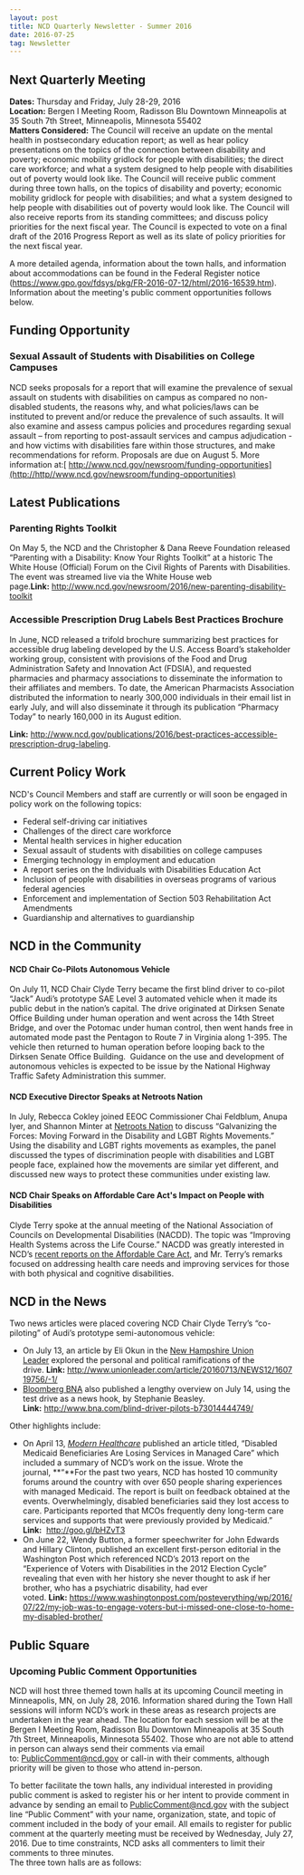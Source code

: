 ```yaml
---
layout: post
title: NCD Quarterly Newsletter - Summer 2016
date: 2016-07-25
tag: Newsletter
---
```

## **Next Quarterly Meeting**

**Dates:** Thursday and Friday, July 28-29, 2016\
**Location:** Bergen I Meeting Room, Radisson Blu Downtown Minneapolis at 35 South 7th Street, Minneapolis, Minnesota 55402\
**Matters Considered:** The Council will receive an update on the mental health in postsecondary education report; as well as hear policy presentations on the topics of the connection between disability and poverty; economic mobility gridlock for people with disabilities; the direct care workforce; and what a system designed to help people with disabilities out of poverty would look like. The Council will receive public comment during three town halls, on the topics of disability and poverty; economic mobility gridlock for people with disabilities; and what a system designed to help people with disabilities out of poverty would look like. The Council will also receive reports from its standing committees; and discuss policy priorities for the next fiscal year. The Council is expected to vote on a final draft of the 2016 Progress Report as well as its slate of policy priorities for the next fiscal year.

A more detailed agenda, information about the town halls, and information about accommodations can be found in the Federal Register notice (<https://www.gpo.gov/fdsys/pkg/FR-2016-07-12/html/2016-16539.htm>). Information about the meeting's public comment opportunities follows below.

## **Funding Opportunity**

### **Sexual Assault of Students with Disabilities on College Campuses**

NCD seeks proposals for a report that will examine the prevalence of sexual assault on students with disabilities on campus as compared no non-disabled students, the reasons why, and what policies/laws can be instituted to prevent and/or reduce the prevalence of such assaults. It will also examine and assess campus policies and procedures regarding sexual assault – from reporting to post-assault services and campus adjudication - and how victims with disabilities fare within those structures, and make recommendations for reform. Proposals are due on August 5. More information at:[ http://www.ncd.gov/newsroom/funding-opportunities](http://http//www.ncd.gov/newsroom/funding-opportunities)

## **Latest Publications**

### **Parenting Rights Toolkit**

On May 5, the NCD and the Christopher & Dana Reeve Foundation released “Parenting with a Disability: Know Your Rights Toolkit” at a historic The White House (Official) Forum on the Civil Rights of Parents with Disabilities. The event was streamed live via the White House web page.**Link:** <http://www.ncd.gov/newsroom/2016/new-parenting-disability-toolkit>

### **Accessible Prescription Drug Labels Best Practices Brochure**

In June, NCD released a trifold brochure summarizing best practices for accessible drug labeling developed by the U.S. Access Board’s stakeholder working group, consistent with provisions of the Food and Drug Administration Safety and Innovation Act (FDSIA), and requested pharmacies and pharmacy associations to disseminate the information to their affiliates and members. To date, the American Pharmacists Association distributed the information to nearly 300,000 individuals in their email list in early July, and will also disseminate it through its publication “Pharmacy Today” to nearly 160,000 in its August edition. 

**Link:** <http://www.ncd.gov/publications/2016/best-practices-accessible-prescription-drug-labeling>.

## **Current Policy Work**

NCD's Council Members and staff are currently or will soon be engaged in policy work on the following topics:

* Federal self-driving car initiatives
* Challenges of the direct care workforce
* Mental health services in higher education
* Sexual assault of students with disabilities on college campuses
* Emerging technology in employment and education
* A report series on the Individuals with Disabilities Education Act
* Inclusion of people with disabilities in overseas programs of various federal agencies
* Enforcement and implementation of Section 503 Rehabilitation Act Amendments
* Guardianship and alternatives to guardianship

## **NCD in the Community**

#### NCD Chair Co-Pilots Autonomous Vehicle

On July 11, NCD Chair Clyde Terry became the first blind driver to co-pilot “Jack” Audi’s prototype SAE Level 3 automated vehicle when it made its public debut in the nation’s capital. The drive originated at Dirksen Senate Office Building under human operation and went across the 14th Street Bridge, and over the Potomac under human control, then went hands free in automated mode past the Pentagon to Route 7 in Virginia along 1-395. The vehicle then returned to human operation before looping back to the Dirksen Senate Office Building.  Guidance on the use and development of autonomous vehicles is expected to be issue by the National Highway Traffic Safety Administration this summer.

#### NCD Executive Director Speaks at Netroots Nation

In July, Rebecca Cokley joined EEOC Commissioner Chai Feldblum, Anupa Iyer, and Shannon Minter at [Netroots Nation](http://www.netrootsnation.org/nn16/) to discuss “Galvanizing the Forces: Moving Forward in the Disability and LGBT Rights Movements.” Using the disability and LGBT rights movements as examples, the panel discussed the types of discrimination people with disabilities and LGBT people face, explained how the movements are similar yet different, and discussed new ways to protect these communities under existing law.

#### NCD Chair Speaks on Affordable Care Act's Impact on People with Disabilities

Clyde Terry spoke at the annual meeting of the National Association of Councils on Developmental Disabilities (NACDD). The topic was “Improving Health Systems across the Life Course.” NACDD was greatly interested in NCD’s [recent reports on the Affordable Care Act](http://ncd.gov/policy/health-care), and Mr. Terry’s remarks focused on addressing health care needs and improving services for those with both physical and cognitive disabilities. 

## **NCD in the News**

Two news articles were placed covering NCD Chair Clyde Terry’s “co-piloting” of Audi’s prototype semi-autonomous vehicle: 

* On July 13, an article by Eli Okun in the [New Hampshire Union Leader](http://www.unionleader.com/article/20160713/NEWS12/160719756/-1/) explored the personal and political ramifications of the drive. **Link:** <http://www.unionleader.com/article/20160713/NEWS12/160719756/-1/> 
* [Bloomberg BNA](http://www.bna.com/blind-driver-pilots-b73014444749/) also published a lengthy overview on July 14, using the test drive as a news hook, by Stephanie Beasley.\
  **Link:** <http://www.bna.com/blind-driver-pilots-b73014444749/>

Other highlights include:

* On April 13, *[Modern Healthcare](http://goo.gl/bHZvT3)* published an article titled, “Disabled Medicaid Beneficiaries Are Losing Services in Managed Care” which included a summary of NCD’s work on the issue. Wrote the journal, **“**For the past two years, NCD has hosted 10 community forums around the country with over 650 people sharing experiences with managed Medicaid. The report is built on feedback obtained at the events. Overwhelmingly, disabled beneficiaries said they lost access to care. Participants reported that MCOs frequently deny long-term care services and supports that were previously provided by Medicaid.”\
  **Link:**  <http://goo.gl/bHZvT3> 
* On June 22, Wendy Button, a former speechwriter for John Edwards and Hillary Clinton, published an excellent first-person editorial in the Washington Post which referenced NCD’s 2013 report on the “Experience of Voters with Disabilities in the 2012 Election Cycle” revealing that even with her history she never thought to ask if her brother, who has a psychiatric disability, had ever voted. **Link:** <https://www.washingtonpost.com/posteverything/wp/2016/07/22/my-job-was-to-engage-voters-but-i-missed-one-close-to-home-my-disabled-brother/>

## **Public Square**

### **Upcoming Public Comment Opportunities**

NCD will host three themed town halls at its upcoming Council meeting in Minneapolis, MN, on July 28, 2016. Information shared during the Town Hall sessions will inform NCD’s work in these areas as research projects are undertaken in the year ahead. The location for each session will be at the Bergen I Meeting Room, Radisson Blu Downtown Minneapolis at 35 South 7th Street, Minneapolis, Minnesota 55402. Those who are not able to attend in person can always send their comments via email to: [PublicComment@ncd.gov](mailto:PublicComment@ncd.gov) or call-in with their comments, although priority will be given to those who attend in-person.

To better facilitate the town halls, any individual interested in providing public comment is asked to register his or her intent to provide comment in advance by sending an email to [PublicComment@ncd.gov](mailto:PublicComment@ncd.gov) with the subject line “Public Comment” with your name, organization, state, and topic of comment included in the body of your email. All emails to register for public comment at the quarterly meeting must be received by Wednesday, July 27, 2016. Due to time constraints, NCD asks all commenters to limit their comments to three minutes.\
The three town halls are as follows:

<!--EndFragment-->